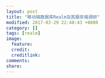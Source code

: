 ```yaml
---
layout: post
title: "移动端数据库Realm及其服务端调研"
modified: 2017-03-29 22:48:43 +0800
category: []
tags: [realm]
image:
  feature: 
  credit: 
  creditlink: 
comments: 
share: 
---
```


